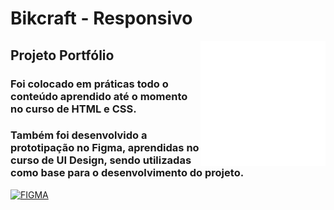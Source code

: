 # Bikcraft - Responsivo
<img align="right" width="200" src="../img/origami5.png">

## Projeto Portfólio 

### Foi colocado em práticas todo o conteúdo aprendido até o momento no curso de HTML e CSS.

### Também foi desenvolvido a prototipação no Figma, aprendidas no curso de UI Design, sendo utilizadas como base para o desenvolvimento do projeto.

[![FIGMA](https://img.shields.io/badge/figma-%2320232a.svg?style=for-the-badge&logo=figma&logoColor=%ea4c1d)](https://www.figma.com/file/zYHkVsK9H5ZoA21yXrVuYj/projeto-pessoal?node-id=0%3A1&t=WJAoUpqsINhCOjRl-1)
